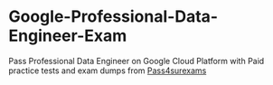 # Google-Professional-Data-Engineer-Exam
Pass Professional Data Engineer on Google Cloud Platform with Paid practice tests and exam dumps from [Pass4surexams](learns-google.blogspot.com) 
